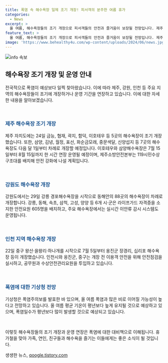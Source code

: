 ```yaml
---
title: 폭염 속 해수욕장 일제 조기 개장! 피서객의 분주한 여름 휴가
categories:
  - News
excerpt: >
  올 여름, 해수욕장들의 조기 개장으로 피서객들의 안전과 즐거움이 보장될 전망입니다. 제주 자치도는 금능, 협재, 곽지, 함덕, 이호 등 5곳의 해수욕장이 이미 개장했고, 7월 1일 이후 12곳이 추가로 운영될 예정입니다. 또한, 안전을 강화하기 위해 119시민수상구조대와 안전요원이 배치되며, 이안류 모니터링 시스템이 운영될 계획입니다. 이와 같이 폭염으로 인한 피서객 빈발에 대비한 안전 대책이 마련되고 있습니다. 올 여름 폭염이 기존보다 더 높은 기온과 많은 비로 이어질 가능성을 고려하여, 햇볕 아래 휴식을 즐기는 이들은 주의가 필요해 보입니다.
feature_text: >
  올 여름, 해수욕장들의 조기 개장으로 피서객들의 안전과 즐거움이 보장될 전망입니다. 제주 자치도는 금능, 협재, 곽지, 함덕, 이호 등 5곳의 해수욕장이 이미 개장했고, 7월 1일 이후 12곳이 추가로 운영될 예정입니다. 또한, 안전을 강화하기 위해 119시민수상구조대와 안전요원이 배치되며, 이안류 모니터링 시스템이 운영될 계획입니다. 이와 같이 폭염으로 인한 피서객 빈발에 대비한 안전 대책이 마련되고 있습니다. 올 여름 폭염이 기존보다 더 높은 기온과 많은 비로 이어질 가능성을 고려하여, 햇볕 아래 휴식을 즐기는 이들은 주의가 필요해 보입니다.
image: 'https://www.behealthy4u.com/wp-content/uploads/2024/06/news.jpg'
---
```


<p><img src="https://www.behealthy4u.com/wp-content/uploads/2024/06/news.jpg" alt="info 속보" /></p>

<h2 data-ke-size="size26">해수욕장 조기 개장 및 운영 안내</h2>

<p>전국적으로 폭염이 예상보다 일찍 찾아왔습니다. 이에 따라 제주, 강원, 인천 등 주요 지역의 해수욕장들이 조기에 개장하거나 운영 기간을 연장하고 있습니다. 이에 대한 자세한 내용을 알아보겠습니다.</p>

<p data-ke-size="size16">&nbsp;</p>

<h3><b><span style="color: #1a5490;">제주 해수욕장 조기 개장</span></b></h3>

<p>제주 자치도에는 24일 금능, 협재, 곽지, 함덕, 이호테우 등 5곳의 해수욕장이 조기 개장했습니다. 또한, 삼양, 김녕, 월정, 표선, 화순금모래, 중문색달, 신양섭지 등 7곳의 해수욕장도 다음 달 1일부터 차례로 개장할 예정입니다. 이호테우와 삼양해수욕장은 7월 15일부터 8월 15일까지 한 시간 연장 운영될 예정이며, 제주소방안전본부는 119시민수상구조대를 배치해 안전 강화에 나설 계획입니다.</p>

<p data-ke-size="size16">&nbsp;</p>

<h3><b><span style="color: #1a5490;">강원도 해수욕장 개장</span></b></h3>

<p>강원도에서는 29일 강릉 경포해수욕장을 시작으로 동해안의 88곳의 해수욕장이 차례로 개장합니다. 강릉, 동해, 속초, 삼척, 고성, 양양 등 6개 시·군은 라이프가드 자격증을 소지한 안전요원 605명을 배치하고, 주요 해수욕장에서는 실시간 이안류 감시 시스템도 운영됩니다.</p>

<p data-ke-size="size16">&nbsp;</p>

<h3><b><span style="color: #1a5490;">인천 지역 해수욕장 개장</span></b></h3>

<p>22일 중구 왕산·을왕리·하나개를 시작으로 7월 5일부터 옹진군 장경리, 십리포 해수욕장 등이 개장했습니다. 인천시와 옹진군, 중구는 개장 전 이용객 안전을 위해 안전점검을 실시하고, 공무원과 수상안전관리요원을 투입하고 있습니다.</p>

<p data-ke-size="size16">&nbsp;</p>

<h3><b><span style="color: #1a5490;">폭염에 대한 기상청 전망</span></b></h3>

<p>기상청은 폭염주의보를 발효한 바 있으며, 올 여름 폭염과 많은 비로 이어질 가능성이 높다고 전망하고 있습니다. 올 여름 평균 기온이 평년보다 높게 유지될 것으로 예상하고 있으며, 폭염일수가 평년보다 많이 발생할 것으로 예상되고 있습니다.</p>

<p data-ke-size="size16">&nbsp;</p>

<p>이렇듯 해수욕장들의 조기 개장과 운영 연장은 폭염에 대한 대비책으로 이해됩니다. 휴가철을 맞아 가족, 연인, 친구들과 해수욕을 즐기는 이들에게는 좋은 소식이 될 것입니다.</p>
생생한 뉴스, <a href="https://qoogle.tistory.com" rel="dofollow">qoogle.tistory.com</a>


